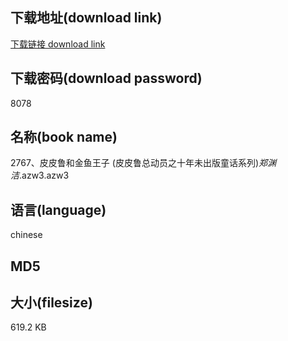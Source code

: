 ## 下载地址(download link)
[下载链接 download link](https://voluble-croquembouche-d321dc.netlify.app/?s=2767%E3%80%81%E7%9A%AE%E7%9A%AE%E9%B2%81%E5%92%8C%E9%87%91%E9%B1%BC%E7%8E%8B%E5%AD%90+%28%E7%9A%AE%E7%9A%AE%E9%B2%81%E6%80%BB%E5%8A%A8%E5%91%98%E4%B9%8B%E5%8D%81%E5%B9%B4%E6%9C%AA%E5%87%BA%E7%89%88%E7%AB%A5%E8%AF%9D%E7%B3%BB%E5%88%97%29_%E9%83%91%E6%B8%8A%E6%B4%81_.azw3)

## 下载密码(download password)
8078

## 名称(book name)
2767、皮皮鲁和金鱼王子 (皮皮鲁总动员之十年未出版童话系列)_郑渊洁_.azw3.azw3

## 语言(language)
chinese

## MD5


## 大小(filesize)
619.2 KB
